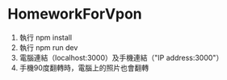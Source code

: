 # HomeworkForVpon

1. 執行 npm install
2. 執行 npm run dev
3. 電腦連結（localhost:3000）及手機連結（"IP address:3000"）
4. 手機90度翻轉時，電腦上的照片也會翻轉